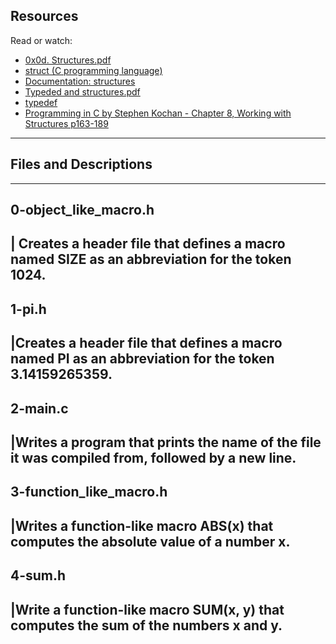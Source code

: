 ## Resources
Read or watch:

- [0x0d. Structures.pdf](./0x0d-Structures.pdf)
- [struct (C programming language)](https://en.wikipedia.org/wiki/Struct_(C_programming_language)) 
- [Documentation: structures](https://github.com/holbertonschool/Betty/wiki/Documentation:-Data-structures)
- [Typeded and structures.pdf](./0x0d-Typedef-and-structures.pdf)
- [typedef](https://publications.gbdirect.co.uk//c_book/chapter8/typedef.html) 
- [Programming in C by Stephen Kochan - Chapter 8, Working with Structures p163-189](http://www.ru.ac.bd/stat/wp-content/uploads/sites/25/2019/03/107_05_Kochan-Programming-in-C-2004.pdf)
-------- 
## Files and Descriptions
------
0-object_like_macro.h 
---
| Creates a header file that defines a macro named SIZE as an abbreviation for the token 1024.
---
1-pi.h 
--
|Creates a header file that defines a macro named PI as an abbreviation for the token 3.14159265359.
----
2-main.c 
----
|Writes a program that prints the name of the file it was compiled from, followed by a new line.
----
3-function_like_macro.h
----
|Writes a function-like macro ABS(x) that computes the absolute value of a number x.
------
4-sum.h
---
|Write a function-like macro SUM(x, y) that computes the sum of the numbers x and y.
-----
